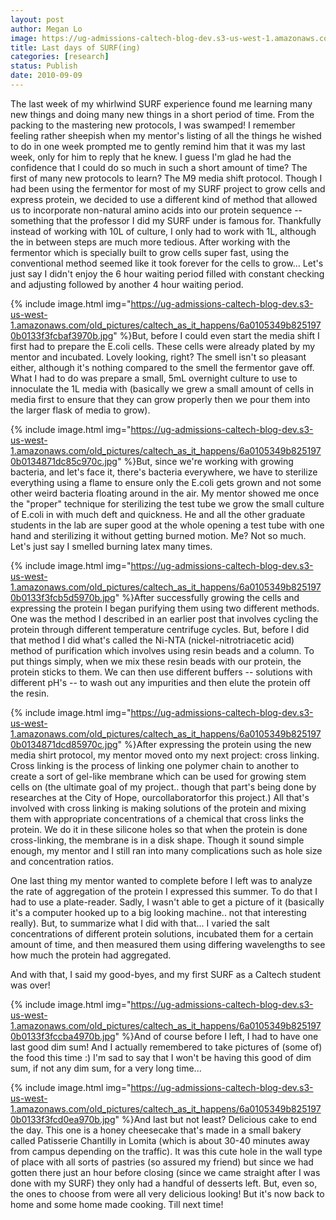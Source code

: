 ```yaml
---
layout: post
author: Megan Lo
image: https://ug-admissions-caltech-blog-dev.s3-us-west-1.amazonaws.com/old_pictures/caltech_as_it_happens/6a0105349b8251970b0133f3fc95db970b.jpg
title: Last days of SURF(ing)
categories: [research]
status: Publish
date: 2010-09-09
---
```



The last week of my whirlwind SURF experience found me learning many new things and doing many new things in a short period of time. From the packing to the mastering new protocols, I was swamped! I remember feeling rather sheepish when my mentor's listing of all the things he wished to do in one week prompted me to gently remind him that it was my last week, only for him to reply that he knew. I guess I'm glad he had the confidence that I could do so much in such a short amount of time?
The first of many new protocols to learn? The M9 media shift protocol. Though I had been using the fermentor for most of my SURF project to grow cells and express protein, we decided to use a different kind of method that allowed us to incorporate non-natural amino acids into our protein sequence -- something that the professor I did my SURF under is famous for. Thankfully instead of working with 10L of culture, I only had to work with 1L, although the in between steps are much more tedious. After working with the fermentor which is specially built to grow cells super fast, using the conventional method seemed like it took forever for the cells to grow... Let's just say I didn't enjoy the 6 hour waiting period filled with constant checking and adjusting followed by another 4 hour waiting period.


{% include image.html img="https://ug-admissions-caltech-blog-dev.s3-us-west-1.amazonaws.com/old_pictures/caltech_as_it_happens/6a0105349b8251970b0133f3fcbaf3970b.jpg" %}But, before I could even start the media shift I first had to prepare the E.coli cells. These cells were already plated by my mentor and incubated. Lovely looking, right? The smell isn't so pleasant either, although it's nothing compared to the smell the fermentor gave off. What I had to do was prepare a small, 5mL overnight culture to use to innoculate the 1L media with (basically we grew a small amount of cells in media first to ensure that they can grow properly then we pour them into the larger flask of media to grow).


{% include image.html img="https://ug-admissions-caltech-blog-dev.s3-us-west-1.amazonaws.com/old_pictures/caltech_as_it_happens/6a0105349b8251970b0134871dc85c970c.jpg" %}But, since we're working with growing bacteria, and let's face it, there's bacteria everywhere, we have to sterilize everything using a flame to ensure only the E.coli gets grown and not some other weird bacteria floating around in the air. My mentor showed me once the "proper" technique for sterilizing the test tube we grow the small culture of E.coli in with much deft and quickness. He and all the other graduate students in the lab are super good at the whole opening a test tube with one hand and sterilizing it without getting burned motion. Me? Not so much. Let's just say I smelled burning latex many times.


{% include image.html img="https://ug-admissions-caltech-blog-dev.s3-us-west-1.amazonaws.com/old_pictures/caltech_as_it_happens/6a0105349b8251970b0133f3fcb5d5970b.jpg" %}After successfully growing the cells and expressing the protein I began purifying them using two different methods. One was the method I described in an earlier post that involves cycling the protein through different temperature centrifuge cycles. But, before I did that method I did what's called the Ni-NTA (nickel-nitrotriacetic acid) method of purification which involves using resin beads and a column. To put things simply, when we mix these resin beads with our protein, the protein sticks to them. We can then use different buffers -- solutions with different pH's -- to wash out any impurities and then elute the protein off the resin.


{% include image.html img="https://ug-admissions-caltech-blog-dev.s3-us-west-1.amazonaws.com/old_pictures/caltech_as_it_happens/6a0105349b8251970b0134871dcd85970c.jpg" %}After expressing the protein using the new media shirt protocol, my mentor moved onto my next project: cross linking. Cross linking is the process of linking one polymer chain to another to create a sort of gel-like membrane which can be used for growing stem cells on (the ultimate goal of my project.. though that part's being done by researches at the City of Hope, ourcollaboratorfor this project.) All that's involved with cross linking is making solutions of the protein and mixing them with appropriate concentrations of a chemical that cross links the protein. We do it in these silicone holes so that when the protein is done cross-linking, the membrane is in a disk shape. Though it sound simple enough, my mentor and I still ran into many complications such as hole size and concentration ratios.

One last thing my mentor wanted to complete before I left was to analyze the rate of aggregation of the protein I expressed this summer. To do that I had to use a plate-reader. Sadly, I wasn't able to get a picture of it (basically it's a computer hooked up to a big looking machine.. not that interesting really). But, to summarize what I did with that... I varied the salt concentrations of different protein solutions, incubated them for a certain amount of time, and then measured them using differing wavelengths to see how much the protein had aggregated.

And with that, I said my good-byes, and my first SURF as a Caltech student was over!

{% include image.html img="https://ug-admissions-caltech-blog-dev.s3-us-west-1.amazonaws.com/old_pictures/caltech_as_it_happens/6a0105349b8251970b0133f3fccba4970b.jpg" %}And of course before I left, I had to have one last good dim sum! And I actually remembered to take pictures of (some of) the food this time :) I'm sad to say that I won't be having this good of dim sum, if not any dim sum, for a very long time...


{% include image.html img="https://ug-admissions-caltech-blog-dev.s3-us-west-1.amazonaws.com/old_pictures/caltech_as_it_happens/6a0105349b8251970b0133f3fcd0ea970b.jpg" %}And last but not least? Delicious cake to end the day. This one is a honey cheesecake that's made in a small bakery called Patisserie Chantilly in Lomita (which is about 30-40 minutes away from campus depending on the traffic). It was this cute hole in the wall type of place with all sorts of pastries (so assured my friend) but since we had gotten there just an hour before closing (since we came straight after I was done with my SURF) they only had a handful of desserts left. But, even so, the ones to choose from were all very delicious looking!
But it's now back to home and some home made cooking. Till next time!


